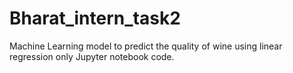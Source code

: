 # Bharat_intern_task2
Machine Learning model to predict the quality of wine using linear regression only Jupyter notebook code.
